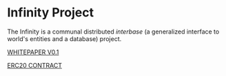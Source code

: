 # Infinity Project

The Infinity is a communal distributed _interbase_ (a generalized interface to world's entities and a database) project.

[WHITEPAPER V0.1](https://github.com/infito/infito.github.io/blob/master/docs/whitepaper.pdf)

[ERC20 CONTRACT](https://etherscan.io/token/0x43f6de7e8e4f035e931aded9e1bafaa7593023ee)
